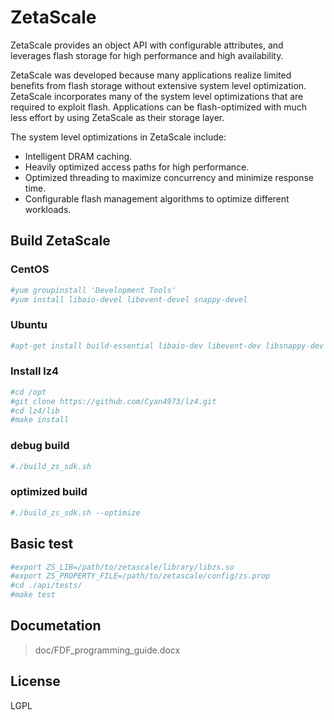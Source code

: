 # ZetaScale

ZetaScale provides an object API with configurable attributes, and leverages flash storage for high performance and high availability.

ZetaScale was developed because many applications realize limited benefits from flash storage without extensive system level optimization. ZetaScale incorporates many of the system level optimizations that are required to exploit flash. Applications can be flash-optimized with much less effort by using ZetaScale as their storage layer.

The system level optimizations in ZetaScale include:

  - Intelligent DRAM caching.
  - Heavily optimized access paths for high performance.
  - Optimized threading to maximize concurrency and minimize response time.
  - Configurable flash management algorithms to optimize different workloads.

## Build ZetaScale

### CentOS
```sh
#yum groupinstall 'Development Tools'
#yum install libaio-devel libevent-devel snappy-devel
```
### Ubuntu
```sh
#apt-get install build-essential libaio-dev libevent-dev libsnappy-dev
```

### Install lz4
```sh
#cd /opt
#git clone https://github.com/Cyan4973/lz4.git
#cd lz4/lib
#make install
```
### debug build
```sh
#./build_zs_sdk.sh
```
### optimized build
```sh
#./build_zs_sdk.sh --optimize
```
## Basic test
```sh
#export ZS_LIB=/path/to/zetascale/library/libzs.so
#export ZS_PROPERTY_FILE=/path/to/zetascale/config/zs.prop
#cd ./api/tests/
#make test
```
## Documetation

>doc/FDF_programming_guide.docx

License
----

LGPL
